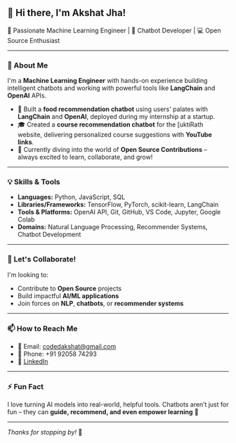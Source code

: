 ## 👋 Hi there, I'm Akshat Jha!

🎯 Passionate Machine Learning Engineer | 🤖 Chatbot Developer | 💻 Open Source Enthusiast

---

### 🚀 About Me

I'm a **Machine Learning Engineer** with hands-on experience building intelligent chatbots and working with powerful tools like **LangChain** and **OpenAI** APIs.

- 🧠 Built a **food recommendation chatbot** using users' palates with **LangChain** and **OpenAI**, deployed during my internship at a startup.
- 🎓 Created a **course recommendation chatbot** for the [uktiRath website, delivering personalized course suggestions with **YouTube links**.
- 🌱 Currently diving into the world of **Open Source Contributions** – always excited to learn, collaborate, and grow!

---

### 💡 Skills & Tools

- **Languages:** Python, JavaScript, SQL
- **Libraries/Frameworks:** TensorFlow, PyTorch, scikit-learn, LangChain
- **Tools & Platforms:** OpenAI API, Git, GitHub, VS Code, Jupyter, Google Colab
- **Domains:** Natural Language Processing, Recommender Systems, Chatbot Development

---

### 🤝 Let's Collaborate!

I'm looking to:
- Contribute to **Open Source** projects
- Build impactful **AI/ML applications**
- Join forces on **NLP**, **chatbots**, or **recommender systems**

---

### 📫 How to Reach Me

- 📧 Email: [codedakshat@gmail.com](mailto:codedakshat@gmail.com)
- 📱 Phone: +91 92058 74293
- 💼 [LinkedIn](www.linkedin.com/in/akshat-jha-a17b31298)

---

### ⚡ Fun Fact

I love turning AI models into real-world, helpful tools. Chatbots aren’t just for fun – they can **guide, recommend, and even empower learning** 🚀

---

_Thanks for stopping by!_ 🌟
